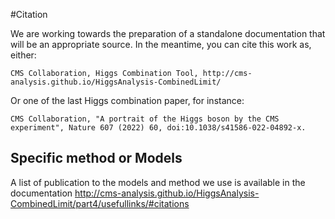 #Citation

We are working towards the preparation of a standalone documentation that will be an appropriate source.
In the meantime, you can cite this work as, either:

```
CMS Collaboration, Higgs Combination Tool, http://cms-analysis.github.io/HiggsAnalysis-CombinedLimit/
```

Or one of the last Higgs combination paper, for instance:

```
CMS Collaboration, "A portrait of the Higgs boson by the CMS experiment", Nature 607 (2022) 60, doi:10.1038/s41586-022-04892-x.
```

## Specific method or Models
A list of publication to the models and method we use is available in the documentation http://cms-analysis.github.io/HiggsAnalysis-CombinedLimit/part4/usefullinks/#citations

